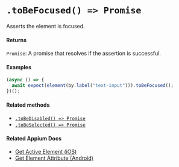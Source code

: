 # `.toBeFocused() => Promise`

Asserts the element is focused.

#### Returns

`Promise`: A promise that resolves if the assertion is successful.

#### Examples

```javascript
(async () => {
  await expect(element(by.label("text-input"))).toBeFocused();
})();
```

#### Related methods

- [`.toBeDisabled() => Promise`](./toBeDisabled.md)
- [`.toBeSelected() => Promise`](./toBeSelected.md)

#### Related Appium Docs

- [Get Active Element (iOS)](http://appium.io/docs/en/commands/element/other/active/)
- [Get Element Attribute (Android)](http://appium.io/docs/en/commands/element/attributes/attribute/)
